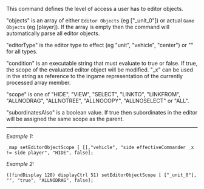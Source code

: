 This command defines the level of access a user has to editor objects.

"objects" is an array of either `Editor Objects` (eg ["_unit_0"]) or actual `Game Objects` (eg [player]). If the array is empty then the command will automatically parse all editor objects.

"editorType" is the editor type to effect (eg "unit", "vehicle", "center") or "" for all types.

"condition" is an executable string that must evaluate to true or false. If true, the scope of the evaluated editor object will be modified. "_x" can be used in the string as reference to the ingame representation of the currently processed array member.

"scope" is one of "HIDE", "VIEW", "SELECT", "LINKTO", "LINKFROM", "ALLNODRAG", "ALLNOTREE", "ALLNOCOPY", "ALLNOSELECT" or "ALL".

"subordinatesAlso" is a boolean value. If true then subordinates in the editor will be assigned the same scope as the parent.


---
*Example 1:*
```sqf
_map setEditorObjectScope [ [],"vehicle", "side effectiveCommander _x != side player", "HIDE", false];
```

*Example 2:*
```sqf
((findDisplay 128) displayCtrl 51) setEditorObjectScope [ ["_unit_0"], "", "true", "ALLNODRAG", false];
```